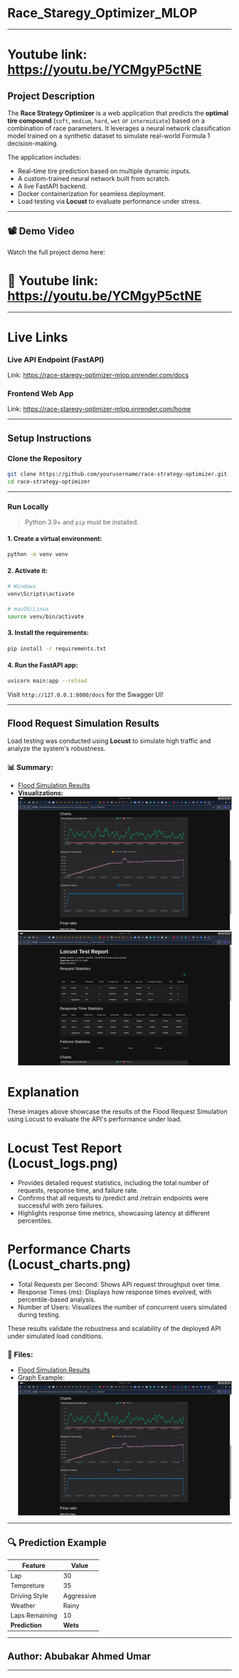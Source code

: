 # Race_Staregy_Optimizer_MLOP
---
# Youtube link: https://youtu.be/YCMgyP5ctNE

## **Project Description**

The **Race Strategy Optimizer** is a web application that predicts the **optimal tire compound** (`soft`, `medium`, `hard`, `wet` or `intermidiate`) based on a combination of race parameters. It leverages a neural network classification model trained on a synthetic dataset to simulate real-world Formula 1 decision-making.  

The application includes:

-  Real-time tire prediction based on multiple dynamic inputs.
-  A custom-trained neural network built from scratch.
-  A live FastAPI backend.
-  Docker containerization for seamless deployment.
-  Load testing via **Locust** to evaluate performance under stress.

---

## 📽️ **Demo Video**

Watch the full project demo here:  
# 🔗  Youtube link: https://youtu.be/YCMgyP5ctNE

---

# **Live Links**

### **Live API Endpoint (FastAPI)**
Link: https://race-staregy-optimizer-mlop.onrender.com/docs

### **Frontend Web App**
Link: https://race-staregy-optimizer-mlop.onrender.com/home

---

## **Setup Instructions**

### Clone the Repository
```bash
git clone https://github.com/yourusername/race-strategy-optimizer.git
cd race-strategy-optimizer
```
---
### Run Locally

> Python 3.9+ and `pip` must be installed.

#### 1. Create a virtual environment:
```bash
python -m venv venv
```

#### 2. Activate it:
```bash
# Windows
venv\Scripts\activate

# macOS/Linux
source venv/bin/activate
```

#### 3. Install the requirements:
```bash
pip install -r requirements.txt
```

#### 4. Run the FastAPI app:
```bash
uvicorn main:app --reload
```

Visit `http://127.0.0.1:8000/docs` for the Swagger UI!

---

## **Flood Request Simulation Results**

Load testing was conducted using **Locust** to simulate high traffic and analyze the system's robustness.

### 📊 Summary:
- [Flood Simulation Results](/Locust_logs.png)  
- **Visualizations:**  
  ![Flood Simulation](/Locust_charts.png)
  ![Flood Simulation](/Locust_logs.png)

# Explanation 
These images above showcase the results of the Flood Request Simulation using Locust to evaluate the API's performance under load.

# Locust Test Report (Locust_logs.png)
  - Provides detailed request statistics, including the total number of requests, response time, and failure rate.
  - Confirms that all requests to /predict and /retrain endpoints were successful with zero failures.
  - Highlights response time metrics, showcasing latency at different percentiles.

# Performance Charts (Locust_charts.png)
  - Total Requests per Second: Shows API request throughput over time.
  - Response Times (ms): Displays how response times evolved, with percentile-based analysis.
  - Number of Users: Visualizes the number of concurrent users simulated during testing.

These results validate the robustness and scalability of the deployed API under simulated load conditions.

### 📁 Files:
-  [Flood Simulation Results](/Locust_logs.png) 
- Graph Example:  
  ![Flood Simulation](/Locust_charts.png)

---

## 🔍 **Prediction Example**

| Feature             | Value      |
|---------------------|------------|
| Lap             | 30      |
| Tempreture     | 35      |
| Driving Style       | Aggressive |
| Weather    | Rainy        |
| Laps Remaining           | 10   |
| **Prediction**      | **Wets** |

---
## Author: Abubakar Ahmed Umar
---
